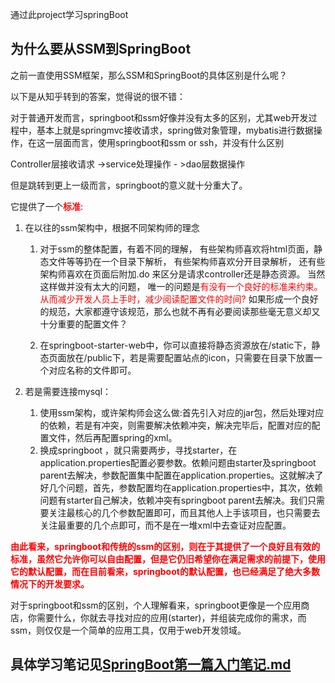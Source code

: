 通过此project学习springBoot
## 为什么要从SSM到SpringBoot
之前一直使用SSM框架，那么SSM和SpringBoot的具体区别是什么呢？

以下是从知乎转到的答案，觉得说的很不错：

对于普通开发而言，springboot和ssm好像并没有太多的区别，尤其web开发过程中，基本上就是springmvc接收请求，spring做对象管理，mybatis进行数据操作，在这一层面而言，使用springboot和ssm or ssh，并没有什么区别

Controller层接收请求 ->service处理操作 - >dao层数据操作

但是跳转到更上一级而言，springboot的意义就十分重大了。

它提供了一个<font color=red>**标准**</font>:

1. 在以往的ssm架构中，根据不同架构师的理念
    1. 对于ssm的整体配置，有着不同的理解，
有些架构师喜欢将html页面，静态文件等等扔在一个目录下解析，
有些架构师喜欢分开目录解析，
还有些架构师喜欢在页面后附加.do 来区分是请求controller还是静态资源。
当然这样做并没有太大的问题，
唯一的问题是<font color=red>有没有一个良好的标准来约束。从而减少开发人员上手时，减少阅读配置文件的时间?</font>
如果形成一个良好的规范，大家都遵守该规范，那么也就不再有必要阅读那些毫无意义却又十分重要的配置文件？

    2. 在springboot-starter-web中，你可以直接将静态资源放在/static下，静态页面放在/public下，若是需要配置站点的icon，只需要在目录下放置一个对应名称的文件即可。

2. 若是需要连接mysql：
    1. 使用ssm架构，或许架构师会这么做:首先引入对应的jar包，然后处理对应的依赖，若是有冲突，则需要解决依赖冲突，解决完毕后，配置对应的配置文件，然后再配置spring的xml。
    2. 换成springboot ，就只需要两步，寻找starter，在application.properties配置必要参数。依赖问题由starter及springboot parent去解决，参数配置集中配置在application.properties。这就解决了好几个问题，首先，参数配置均在application.properties中，其次，依赖问题有starter自己解决，依赖冲突有springboot parent去解决。我们只需要关注最核心的几个参数配置即可，而且其他人上手该项目，也只需要去关注最重要的几个点即可，而不是在一堆xml中去查证对应配置。



<font color=Red>**由此看来，springboot和传统的ssm的区别，则在于其提供了一个良好且有效的标准，虽然它允许你可以自由配置，但是它仍旧希望你在满足需求的前提下，使用它的默认配置，而在目前看来，springboot的默认配置，也已经满足了绝大多数情况下的开发要求。**</font>



对于springboot和ssm的区别，个人理解看来，springboot更像是一个应用商店，你需要什么，你就去寻找对应的应用(starter)，并组装完成你的需求，而ssm，则仅仅是一个简单的应用工具，仅用于web开发领域。



## 具体学习笔记见[SpringBoot第一篇入门笔记.md](SpringBoot第一篇入门笔记.md)

